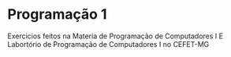 # Programação 1

Exercicios feitos na Materia de Programação de Computadores I E Labortório de Programação de Computadores I no CEFET-MG
